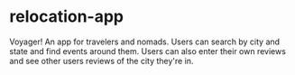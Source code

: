 # relocation-app
Voyager! An app for travelers and nomads. Users can search by city and state and find events around them. Users can also enter their own reviews and see other users reviews of the city they're in.
